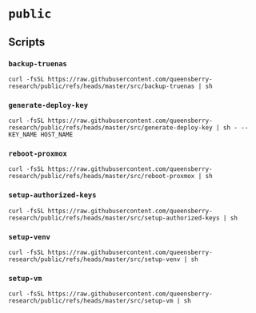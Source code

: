 # `public`

## Scripts

### `backup-truenas`

```console
curl -fsSL https://raw.githubusercontent.com/queensberry-research/public/refs/heads/master/src/backup-truenas | sh
```

### `generate-deploy-key`

```console
curl -fsSL https://raw.githubusercontent.com/queensberry-research/public/refs/heads/master/src/generate-deploy-key | sh - -- KEY_NAME HOST_NAME
```

### `reboot-proxmox`

```console
curl -fsSL https://raw.githubusercontent.com/queensberry-research/public/refs/heads/master/src/reboot-proxmox | sh
```

### `setup-authorized-keys`

```console
curl -fsSL https://raw.githubusercontent.com/queensberry-research/public/refs/heads/master/src/setup-authorized-keys | sh
```

### `setup-venv`

```console
curl -fsSL https://raw.githubusercontent.com/queensberry-research/public/refs/heads/master/src/setup-venv | sh
```

### `setup-vm`

```console
curl -fsSL https://raw.githubusercontent.com/queensberry-research/public/refs/heads/master/src/setup-vm | sh
```
